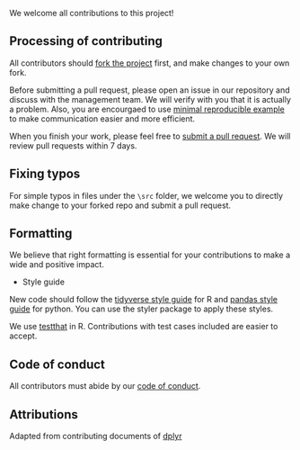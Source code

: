 We welcome all contributions to this project! 

## Processing of contributing

All contributors should [fork the project](https://docs.github.com/en/free-pro-team@latest/github/getting-started-with-github/fork-a-repo) first, and make changes to your own fork. 

Before submitting a pull request, please open an issue in our repository and discuss with the management team. We will verify with you that it is actually a problem. Also, you are encourgaed to use [minimal reproducible example](https://stackoverflow.com/help/minimal-reproducible-example) to make communication easier and more efficient. 

When you finish your work, please feel free to [submit a pull request](https://docs.github.com/en/free-pro-team@latest/github/collaborating-with-issues-and-pull-requests/creating-a-pull-request). We will review pull requests within 7 days. 

## Fixing typos 
 
For simple typos in files under the `\src` folder, we welcome you to directly make change to your forked repo and submit a pull request. 

## Formatting

We believe that right formatting is essential for your contributions to make a wide and positive impact. 

 - Style guide 
 
New code should follow the [tidyverse style guide](https://style.tidyverse.org/) for R and [pandas style guide](https://pandas.pydata.org/pandas-docs/stable/development/code_style.html) for python. You can use the styler package to apply these styles.

We use [testthat](https://testthat.r-lib.org/) in R. Contributions with test cases included are easier to accept.

## Code of conduct

All contributors must abide by our [code of conduct](Code_of_conduct.md).

## Attributions

Adapted from contributing documents of [dplyr](https://github.com/tidyverse/dplyr/blob/master/.github/CONTRIBUTING.md)
